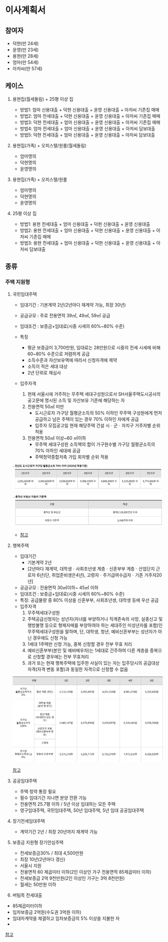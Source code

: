이사계획서
=======
참여자
-------
* 덕현(만 24세)
* 윤영(만 23세)
* 용현(만 28세)
* 엄마(만 54세)
* 아저씨(만 57세)

## 케이스
1. 용현집(월세돌림) + 25평 이상 집
    - 방법1: 엄마 신용대출 + 덕현 신용대출 + 윤영 신용대출 + 아저씨 기존집 매매
    - 방법2: 엄마 전세대출 + 덕현 신용대출 + 윤영 신용대출 + 아저씨 기존집 매매
    - 방법3: 덕현 전세대출 + 엄마 신용대출 + 윤영 신용대출 + 아저씨 기존집 매매
    - 방법4: 엄마 전세대출 + 엄마 신용대출 + 윤영 신용대출 + 아저씨 담보대출
    - 방법5: 덕현 전세대출 + 엄마 신용대출 + 윤영 신용대출 + 아저씨 담보대출

2. 용현집(가족) + 오피스텔/원룸(월세돌림)
    - 엄마명의
    - 덕현명의
    - 윤영명의

3. 용현집(가족) + 오피스텔/원룸
    - 엄마명의
    - 덕현명의
    - 윤영명의

4. 25평 이상 집
    - 방법1: 용현 전세대출 + 엄마 신용대출 + 덕현 신용대출 + 윤영 신용대출
    - 방법2: 용현 전세대출 + 엄마 신용대출 + 덕현 신용대출 + 윤영 신용대출 + 아저씨 기존집 매매
    - 방법3: 용현 전세대출 + 엄마 신용대출 + 덕현 신용대출 + 윤영 신용대출 + 아저씨 담보대출
## 종류

### 주택 지원형
1. 국민임대주택
    - 임대기간 : 기본계약 2년(2년마다 재계약 가능, 최장 30년)
    - 공급규모 : 주로 전용면적 39㎡, 49㎡, 59㎡ 공급
    - 임대조건 : 보증금+임대료(시중 시세의 60%~80% 수준)
    - 특징
        - 평균 보증금이 3,700만원, 임대료는 28만원으로 시중의 전세 시세에 비해 60~80% 수준으로 저렴하게 공급
        - 소득수준과 자산보유액에 따라서 신청자격에 제약
        - 소득이 적은 세대 대상
        - 2년 단위로 재심사

    - 입주자격
        1. 현재 서울시에 거주하는 무주택 세대구성원으로서 SH서울주택도시공사의 공고문에 명시된 소득 및 자산보유 기준에 해당하는 자
        2. 전용면적 50㎡ 미만
            - 도시근로자 가구당 월평균소득의 50% 이하인 무주택 구성원에게 먼저 공급하고 남은 주택이 있는 경우 70% 이하인 자에게 공급
            - 입주자 모집공고일 현재 해당주택 건설 시ㆍ군ㆍ자치구 거주자별 순위 적용
        3. 전용면적 50㎡ 이상~60 ㎡이하
            - 무주택 세대구성원 소득액의 합이 가구원수별 가구당 월평균소득의 70% 아하인 세대에 공급
            - 주택청약종합저축 가입 회차별 순위 적용

    ![screen_02](../static/screen_02.png)

    ![screen_03](../static/screen_03.png)

    - [참고](https://www.seoulhousing.kr/html/0101005.do)

2. 행복주택
    - 임대기간
        - 기본계약 2년
        - [2년마다 재계약, 대학생ㆍ사회초년생 계층ㆍ신혼부부 계층ㆍ산업단지 근로자 6년(단, 취업준비생은4년), 고령자ㆍ주거급여수급자ㆍ기존 거주자20년]
    - 공급규모 : 전용면적 30㎡이하~ 45㎡ 이하
    - 임대조건 : 보증금+임대료(시중 시세의 60%~80% 수준)
    - 특징: 공급물량 중 80% 이상을 신혼부부, 사회초년생, 대학생 등에 우선 공급
    - 입주자격
        1.  무주택세대구성원
        2. 주택공급신청자는 성년자(자녀를 부양하거나 직계존속의 사망, 실종신고 및 행방불명 등으로 형제자매를 부양하여야 하는 세대주인 미성년자를 포함)인 무주택세대구성원을 말하며, 단, 대학생, 청년, 예비신혼부부는 성년자가 아닌 경우에도 신청 가능
        3. 1세대 1주택만 신청 가능, 중복 신청할 경우 전부 무효 처리
        4. 예비신혼부부(본인 및 예비배우자)는 1세대로 간주하여 다른 계층을 중복으로 신청할 경우에는 전부 무효처리
        5. 과거 또는 현재 행복주택에 입주한 사실이 있는 자는 입주당시의 공급대상자격(자격 변동 포함)과 동일한 자격으로 신청할 수 없음

    ![screen_01](../static/screen_01.png)
    
    [참고](https://www.seoulhousing.kr/html/0101006.do)

2. 공공임대주택
    - 주택 청약 통장 필요
    - 필수 임대기간 지나면 분양 전환 가능
    - 전용면적 25.7평 이하 / 5년 이상 임대하는 모든 주택
    - 영구임대주택, 국민임대주택, 50년 임대주택, 5년 임대 공공임대주택

3. 장기전세임대주택
    - 계약기간 2년 / 최장 20년까지 재계약 가능

1. 보증금 지원형 장기안심주택
    - 전세보증금30% / 최대 4,500만원
    - 최장 10년(2년마다 갱신)
    - 서울시 지원
    - 전용면적 60 제곱미터 이하(2인 이상인 가구 전용면적 85제곱미터 이하)
    - 전세보증급 2억 9천만원(2인 이상인 가구는 3억 8천만원)
    - 월세는 50만원 이하

2. 버팀목 전세대출
- 85제곱미터이하
- 임차보증금 2억원(수도권 3억원 이하)
- 임대차계약을 체결하고 임차보증금의 5% 이상을 지불한 자
- 

[참고](https://post.naver.com/viewer/postView.nhn?volumeNo=10927895&memberNo=37962600)